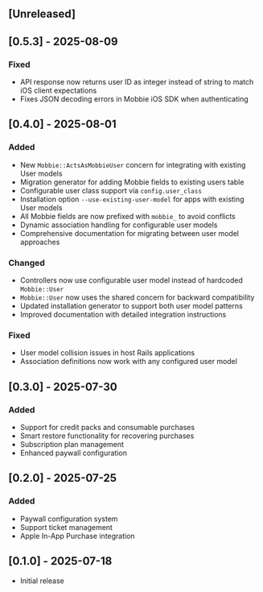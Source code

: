 ## [Unreleased]

## [0.5.3] - 2025-08-09

### Fixed
- API response now returns user ID as integer instead of string to match iOS client expectations
- Fixes JSON decoding errors in Mobbie iOS SDK when authenticating

## [0.4.0] - 2025-08-01

### Added
- New `Mobbie::ActsAsMobbieUser` concern for integrating with existing User models
- Migration generator for adding Mobbie fields to existing users table
- Configurable user class support via `config.user_class`
- Installation option `--use-existing-user-model` for apps with existing User models
- All Mobbie fields are now prefixed with `mobbie_` to avoid conflicts
- Dynamic association handling for configurable user models
- Comprehensive documentation for migrating between user model approaches

### Changed
- Controllers now use configurable user model instead of hardcoded `Mobbie::User`
- `Mobbie::User` now uses the shared concern for backward compatibility
- Updated installation generator to support both user model patterns
- Improved documentation with detailed integration instructions

### Fixed
- User model collision issues in host Rails applications
- Association definitions now work with any configured user model

## [0.3.0] - 2025-07-30

### Added
- Support for credit packs and consumable purchases
- Smart restore functionality for recovering purchases
- Subscription plan management
- Enhanced paywall configuration

## [0.2.0] - 2025-07-25

### Added
- Paywall configuration system
- Support ticket management
- Apple In-App Purchase integration

## [0.1.0] - 2025-07-18

- Initial release
